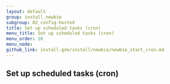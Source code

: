 ```yaml
---
layout: default
group: install_newbie
subgroup: 02_config-hosted
title: Set up scheduled tasks (cron)
menu_title: Set up scheduled tasks (cron)
menu_order: 10
menu_node: 
github_link: install-gde/install/newbie/newbie_start_cron.md
---
```


<h2 id="newbie-db">Set up scheduled tasks (cron)</h2>
